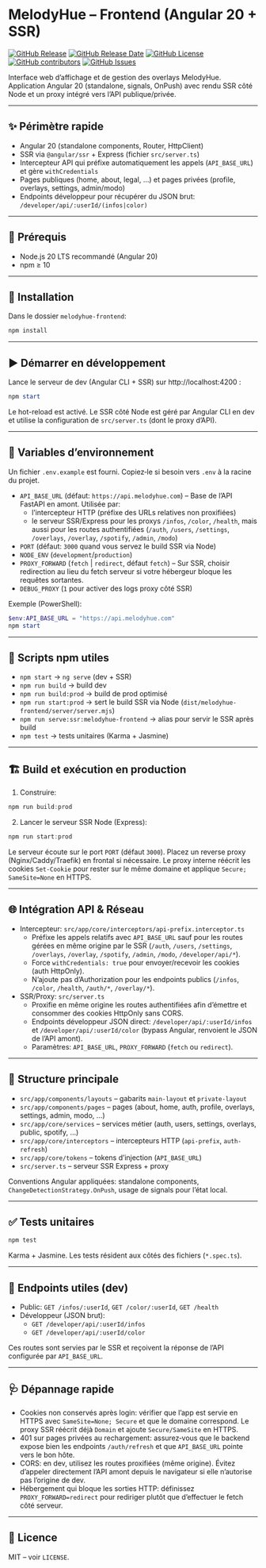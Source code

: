 # MelodyHue – Frontend (Angular 20 + SSR)

[![GitHub Release](https://img.shields.io/github/v/release/melodyhue/frontend)](https://github.com/melodyhue/frontend/releases)
[![GitHub Release Date](https://img.shields.io/github/release-date/melodyhue/frontend)](https://github.com/melodyhue/frontend/releases)
[![GitHub License](https://img.shields.io/github/license/melodyhue/frontend)](https://github.com/melodyhue/frontend/blob/main/LICENSE)
[![GitHub contributors](https://img.shields.io/github/contributors/melodyhue/frontend)](https://github.com/melodyhue/frontend/graphs/contributors)
[![GitHub Issues](https://img.shields.io/github/issues/melodyhue/frontend)](https://github.com/melodyhue/frontend/issues)

Interface web d’affichage et de gestion des overlays MelodyHue. Application Angular 20 (standalone, signals, OnPush) avec rendu SSR côté Node et un proxy intégré vers l’API publique/privée.

---

## ✨ Périmètre rapide

- Angular 20 (standalone components, Router, HttpClient)
- SSR via `@angular/ssr` + Express (fichier `src/server.ts`)
- Intercepteur API qui préfixe automatiquement les appels (`API_BASE_URL`) et gère `withCredentials`
- Pages publiques (home, about, legal, …) et pages privées (profile, overlays, settings, admin/modo)
- Endpoints développeur pour récupérer du JSON brut: `/developer/api/:userId/(infos|color)`

---

## 🧰 Prérequis

- Node.js 20 LTS recommandé (Angular 20)
- npm ≥ 10

---

## 🚀 Installation

Dans le dossier `melodyhue-frontend`:

```powershell
npm install
```

---

## ▶️ Démarrer en développement

Lance le serveur de dev (Angular CLI + SSR) sur http://localhost:4200 :

```powershell
npm start
```

Le hot-reload est activé. Le SSR côté Node est géré par Angular CLI en dev et utilise la configuration de `src/server.ts` (dont le proxy d’API).

---

## 🔧 Variables d’environnement

Un fichier `.env.example` est fourni. Copiez‑le si besoin vers `.env` à la racine du projet.

- `API_BASE_URL` (défaut: `https://api.melodyhue.com`) – Base de l’API FastAPI en amont. Utilisée par:
	- l’intercepteur HTTP (préfixe des URLs relatives non proxifiées)
	- le serveur SSR/Express pour les proxys `/infos`, `/color`, `/health`, mais aussi pour les routes authentifiées (`/auth`, `/users`, `/settings`, `/overlays`, `/overlay`, `/spotify`, `/admin`, `/modo`)
- `PORT` (défaut: `3000` quand vous servez le build SSR via Node)
- `NODE_ENV` (`development`/`production`)
- `PROXY_FORWARD` (`fetch` | `redirect`, défaut `fetch`) – Sur SSR, choisir redirection au lieu du fetch serveur si votre hébergeur bloque les requêtes sortantes.
- `DEBUG_PROXY` (`1` pour activer des logs proxy côté SSR)

Exemple (PowerShell):

```powershell
$env:API_BASE_URL = "https://api.melodyhue.com"
npm start
```

---

## 📜 Scripts npm utiles

- `npm start` → `ng serve` (dev + SSR)
- `npm run build` → build dev
- `npm run build:prod` → build de prod optimisé
- `npm run start:prod` → sert le build SSR via Node (`dist/melodyhue-frontend/server/server.mjs`)
- `npm run serve:ssr:melodyhue-frontend` → alias pour servir le SSR après build
- `npm test` → tests unitaires (Karma + Jasmine)

---

## 🏗️ Build et exécution en production

1) Construire:

```powershell
npm run build:prod
```

2) Lancer le serveur SSR Node (Express):

```powershell
npm run start:prod
```

Le serveur écoute sur le port `PORT` (défaut `3000`). Placez un reverse proxy (Nginx/Caddy/Traefik) en frontal si nécessaire. Le proxy interne réécrit les cookies `Set-Cookie` pour rester sur le même domaine et applique `Secure; SameSite=None` en HTTPS.

---

## 🌐 Intégration API & Réseau

- Intercepteur: `src/app/core/interceptors/api-prefix.interceptor.ts`
	- Préfixe les appels relatifs avec `API_BASE_URL` sauf pour les routes gérées en même origine par le SSR (`/auth`, `/users`, `/settings`, `/overlays`, `/overlay`, `/spotify`, `/admin`, `/modo`, `/developer/api/*`).
	- Force `withCredentials: true` pour envoyer/recevoir les cookies (auth HttpOnly).
	- N’ajoute pas d’Authorization pour les endpoints publics (`/infos`, `/color`, `/health`, `/auth/*`, `/overlay/*`).
- SSR/Proxy: `src/server.ts`
	- Proxifie en même origine les routes authentifiées afin d’émettre et consommer des cookies HttpOnly sans CORS.
	- Endpoints développeur JSON direct: `/developer/api/:userId/infos` et `/developer/api/:userId/color` (bypass Angular, renvoient le JSON de l’API amont).
	- Paramètres: `API_BASE_URL`, `PROXY_FORWARD` (`fetch` ou `redirect`).

---

## 📁 Structure principale

- `src/app/components/layouts` – gabarits `main-layout` et `private-layout`
- `src/app/components/pages` – pages (about, home, auth, profile, overlays, settings, admin, modo, …)
- `src/app/core/services` – services métier (auth, users, settings, overlays, public, spotify, …)
- `src/app/core/interceptors` – intercepteurs HTTP (`api-prefix`, `auth-refresh`)
- `src/app/core/tokens` – tokens d’injection (`API_BASE_URL`)
- `src/server.ts` – serveur SSR Express + proxy

Conventions Angular appliquées: standalone components, `ChangeDetectionStrategy.OnPush`, usage de signals pour l’état local.

---

## ✅ Tests unitaires

```powershell
npm test
```

Karma + Jasmine. Les tests résident aux côtés des fichiers (`*.spec.ts`).

---

## 🧪 Endpoints utiles (dev)

- Public: `GET /infos/:userId`, `GET /color/:userId`, `GET /health`
- Développeur (JSON brut):
	- `GET /developer/api/:userId/infos`
	- `GET /developer/api/:userId/color`

Ces routes sont servies par le SSR et reçoivent la réponse de l’API configurée par `API_BASE_URL`.

---

## 🩺 Dépannage rapide

- Cookies non conservés après login: vérifier que l’app est servie en HTTPS avec `SameSite=None; Secure` et que le domaine correspond. Le proxy SSR réécrit déjà `Domain` et ajoute `Secure/SameSite` en HTTPS.
- 401 sur pages privées au rechargement: assurez‑vous que le backend expose bien les endpoints `/auth/refresh` et que `API_BASE_URL` pointe vers le bon hôte.
- CORS: en dev, utilisez les routes proxifiées (même origine). Évitez d’appeler directement l’API amont depuis le navigateur si elle n’autorise pas l’origine de dev.
- Hébergement qui bloque les sorties HTTP: définissez `PROXY_FORWARD=redirect` pour rediriger plutôt que d’effectuer le fetch côté serveur.

---

## 📄 Licence

MIT – voir `LICENSE`.

